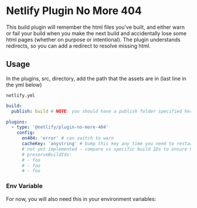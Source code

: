 # Netlify Plugin No More 404

This build plugin will remember the html files you've built, and either warn or fail your build when you make the next
build and accidentally lose some html pages (whether on purpose or intentional). The plugin understands redirects, so
you can add a redirect to resolve missing html.

## Usage

In the plugins, src, directory, add the path that the assets are in (last line in the yml below)

`netlify.yml`

```yml
build:
  publish: build # NOTE: you should have a publish folder specified here for this to work

plugins:
  - type: '@netlify/plugin-no-more-404'
    config:
      on404: 'error' # can switch to warn
      cacheKey: 'anystring' # bump this key any time you need to restart from scratch
      # not yet implemented - compare vs specific build IDs to ensure no regression
      # preserveBuildIds:
      # - foo
      # - foo
      # - foo
```

### Env Variable

For now, you will also need this in your environment variables:

